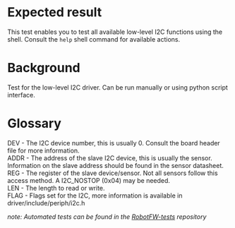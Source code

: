 Expected result
===============
This test enables you to test all available low-level I2C functions using the shell.
Consult the `help` shell command for available actions.

Background
==========
Test for the low-level I2C driver.  Can be run manually or using python script interface.

Glossary
==========
DEV - The I2C device number, this is usually 0.
Consult the board header file for more information.</br>
ADDR - The address of the slave I2C device, this is usually the sensor.
Information on the slave address should be found in the sensor datasheet.</br>
REG - The register of the slave device/sensor.
Not all sensors follow this access method.
A I2C_NOSTOP (0x04) may be needed.</br>
LEN - The length to read or write.</br>
FLAG - Flags set for the I2C, more information is available in driver/include/periph/i2c.h

_note: Automated tests can be found in the
[RobotFW-tests](https://github.com/RIOT-OS/RobotFW-tests/tree/master/tests/periph/i2c)
repository_

